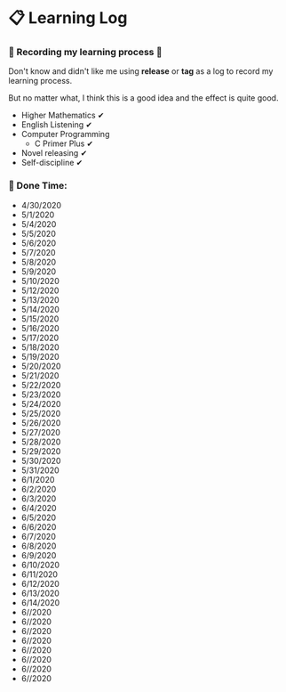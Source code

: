 # 📋 Learning Log
### 📝 Recording my learning process 🎯
Don't know and didn't like me using **release** or **tag** as a log to record my learning process.

But no matter what, I think this is a good idea and the effect is quite good.

- Higher Mathematics ✔
- English Listening ✔
- Computer Programming
  - C Primer Plus ✔
- Novel releasing ✔
- Self-discipline ✔

### 📅 Done Time:
- 4/30/2020
- 5/1/2020
- 5/4/2020
- 5/5/2020
- 5/6/2020
- 5/7/2020
- 5/8/2020
- 5/9/2020
- 5/10/2020
- 5/12/2020
- 5/13/2020
- 5/14/2020
- 5/15/2020
- 5/16/2020
- 5/17/2020
- 5/18/2020
- 5/19/2020
- 5/20/2020
- 5/21/2020
- 5/22/2020
- 5/23/2020
- 5/24/2020
- 5/25/2020
- 5/26/2020
- 5/27/2020
- 5/28/2020
- 5/29/2020
- 5/30/2020
- 5/31/2020
- 6/1/2020
- 6/2/2020
- 6/3/2020
- 6/4/2020
- 6/5/2020
- 6/6/2020
- 6/7/2020
- 6/8/2020
- 6/9/2020
- 6/10/2020
- 6/11/2020
- 6/12/2020
- 6/13/2020
- 6/14/2020
- 6//2020
- 6//2020
- 6//2020
- 6//2020
- 6//2020
- 6//2020
- 6//2020
- 6//2020
